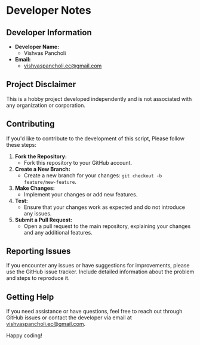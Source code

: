 # Developer Notes

## Developer Information

- **Developer Name:**
  - Vishvas Pancholi
- **Email:**
  - vishvaspancholi.ec@gmail.com

## Project Disclaimer
This is a hobby project developed independently and is not associated with any organization or corporation. 

## Contributing
If you'd like to contribute to the development of this script, Please follow these steps:
1. **Fork the Repository:**
   - Fork this repository to your GitHub account.
2. **Create a New Branch:**
   - Create a new branch for your changes: `git checkout -b feature/new-feature`.
3. **Make Changes:**
   - Implement your changes or add new features.
4. **Test:**
   - Ensure that your changes work as expected and do not introduce any issues.
5. **Submit a Pull Request:**
   - Open a pull request to the main repository, explaining your changes and any additional features.

## Reporting Issues
If you encounter any issues or have suggestions for improvements, please use the GitHub issue tracker. Include detailed information about the problem and steps to reproduce it.

## Getting Help
If you need assistance or have questions, feel free to reach out through GitHub issues or contact the developer via email at vishvaspancholi.ec@gmail.com.

Happy coding!
